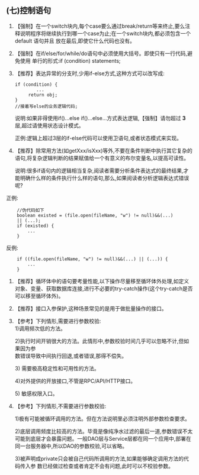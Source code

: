 ## \(七\)控制语句

1. 【强制】在一个switch块内,每个case要么通过break/return等来终止,要么注释说明程序将继续执行到哪一个case为止;在一个switch块内,都必须包含一个 default 语句并且 放在最后,即使它什么代码也没有。

2. 【强制】在if/else/for/while/do语句中必须使用大括号。即使只有一行代码,避免使用 单行的形式:if \(condition\) statements;

3. 【推荐】表达异常的分支时,少用if-else方式,这种方式可以改写成:

   ```
   if (condition) { 
           ...
        return obj; 
   }
   //接着写else的业务逻辑代码;
   ```

   说明:如果非得使用if\(\)...else if\(\)...else...方式表达逻辑,【强制】请勿超过 **3** 层,超过请使用状态设计模式。

   正例:逻辑上超过3层的if-else代码可以使用卫语句,或者状态模式来实现。

4. 【推荐】除常用方法\(如getXxx/isXxx\)等外,不要在条件判断中执行其它复杂的语句,将复杂逻辑判断的结果赋值给一个有意义的布尔变量名,以提高可读性。

   说明:很多if语句内的逻辑相当复杂,阅读者需要分析条件表达式的最终结果,才能明确什么样的条件执行什么样的语句,那么,如果阅读者分析逻辑表达式错误呢?

正例:

```
    //伪代码如下  
    boolean existed = (file.open(fileName, "w") != null)&&(...) 
    || (...); 
    if (existed) {
        ... 
    }
```

反例:

```
    if ((file.open(fileName, "w") != null)&&(...) || (...)) { 
        ...
    }
```

1. 【推荐】循环体中的语句要考量性能,以下操作尽量移至循环体外处理,如定义对象、变量、获取数据库连接,进行不必要的try-catch操作\(这个try-catch是否可以移至循环体外\)。

2. 【推荐】接口入参保护,这种场景常见的是用于做批量操作的接口。

3. 【参考】下列情形,需要进行参数校验:  
   1\)调用频次低的方法。

   2\)执行时间开销很大的方法。此情形中,参数校验时间几乎可以忽略不计,但如果因为参  
      数错误导致中间执行回退,或者错误,那得不偿失。

   3\) 需要极高稳定性和可用性的方法。

   4\)对外提供的开放接口,不管是RPC/API/HTTP接口。

   5\) 敏感权限入口。

4. 【参考】下列情形,不需要进行参数校验:

   1\)极有可能被循环调用的方法。但在方法说明里必须注明外部参数检查要求。

   2\)底层调用频度比较高的方法。毕竟是像纯净水过滤的最后一道,参数错误不太可能到底层才会暴露问题。一般DAO层与Service层都在同一个应用中,部署在同一台服务器中,所以DAO的参数校验,可以省略。

   3\)被声明成private只会被自己代码所调用的方法,如果能够确定调用方法的代码传入参 数已经做过检查或者肯定不会有问题,此时可以不校验参数。



